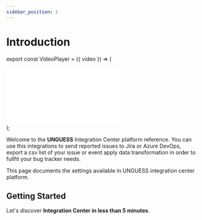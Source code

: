 ```yaml
---
sidebar_position: 1
---
```


# Introduction

export const VideoPlayer = ({ video }) => (
  <div 
    style={{position: 'relative', paddingBottom: '53.59375000000001%', height: '0'}}
  >
    <iframe src={video} frameborder="0" webkitallowfullscreen mozallowfullscreen allowfullscreen style={{position: 'absolute', top: 0, left: 0, width: '80%', height: '80%'}}>
      </iframe>
  </div>
);

Welcome to the **UNGUESS** Integration Center platform reference. You can use this integrations to send reported issues to Jira or Azure DevOps, export a csv list of your issue or event apply data transformation in order to fullfit your bug tracker needs. 

This page documents the settings available in UNGUESS integration center platform.

## Getting Started

Let's discover **Integration Center in less than 5 minutes**.

<VideoPlayer video="https://www.loom.com/embed/fdd9611dcac146d08bafa0faa8705e7e?hide_owner=true&hide_share=true&hide_title=true&hideEmbedTopBar=true" />